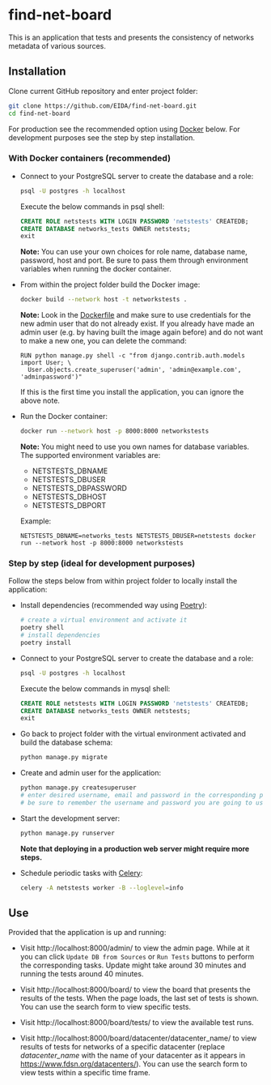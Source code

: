 # find-net-board

This is an application that tests and presents the consistency of networks metadata of various sources.

## Installation

Clone current GitHub repository and enter project folder:
```bash
git clone https://github.com/EIDA/find-net-board.git
cd find-net-board
```

For production see the recommended option using [Docker](https://www.docker.com/) below. For development purposes see the step by step installation.

### With Docker containers (recommended)

- Connect to your PostgreSQL server to create the database and a role:
  ```bash
  psql -U postgres -h localhost
  ```
  Execute the below commands in psql shell:
  ```sql
  CREATE ROLE netstests WITH LOGIN PASSWORD 'netstests' CREATEDB;
  CREATE DATABASE networks_tests OWNER netstests;
  exit
  ```
  **Note:** You can use your own choices for role name, database name, password, host and port. Be sure to pass them through environment variables when running the docker container.

- From within the project folder build the Docker image:
  ```bash
  docker build --network host -t networkstests .
  ```
  **Note:** Look in the [Dockerfile](https://github.com/EIDA/find-net-board/blob/main/Dockerfile) and make sure to use credentials for the new admin user that do not already exist. If you already have made an admin user (e.g. by having built the image again before) and do not want to make a new one, you can delete the command:
  ```
  RUN python manage.py shell -c "from django.contrib.auth.models import User; \
    User.objects.create_superuser('admin', 'admin@example.com', 'adminpassword')"
  ```
  If this is the first time you install the application, you can ignore the above note.

- Run the Docker container:
  ```bash
  docker run --network host -p 8000:8000 networkstests
  ```
  **Note:** You might need to use you own names for database variables. The supported environment variables are:
   - NETSTESTS_DBNAME
   - NETSTESTS_DBUSER
   - NETSTESTS_DBPASSWORD
   - NETSTESTS_DBHOST
   - NETSTESTS_DBPORT

   Example:
   ```
   NETSTESTS_DBNAME=networks_tests NETSTESTS_DBUSER=netstests docker run --network host -p 8000:8000 networkstests
   ```

### Step by step (ideal for development purposes)

Follow the steps below from within project folder to locally install the application:

- Install dependencies (recommended way using [Poetry](https://python-poetry.org/)):
  ```bash
  # create a virtual environment and activate it
  poetry shell
  # install dependencies
  poetry install
  ```

- Connect to your PostgreSQL server to create the database and a role:
  ```bash
  psql -U postgres -h localhost
  ```
  Execute the below commands in mysql shell:
  ```sql
  CREATE ROLE netstests WITH LOGIN PASSWORD 'netstests' CREATEDB;
  CREATE DATABASE networks_tests OWNER netstests;
  exit
  ```

- Go back to project folder with the virtual environment activated and build the database schema:
  ```bash
  python manage.py migrate
  ```

- Create and admin user for the application:
  ```bash
  python manage.py createsuperuser
  # enter desired username, email and password in the corresponding prompts
  # be sure to remember the username and password you are going to use
  ```

- Start the development server:
  ```bash
  python manage.py runserver
  ```
  **Note that deploying in a production web server might require more steps.**

- Schedule periodic tasks with [Celery](https://docs.celeryq.dev/en/stable/):
  ```bash
  celery -A netstests worker -B --loglevel=info
  ```

## Use

Provided that the application is up and running:

- Visit http://localhost:8000/admin/ to view the admin page.
  While at it you can click `Update DB from Sources` or `Run Tests` buttons to perform the corresponding tasks.
  Update might take around 30 minutes and running the tests around 40 minutes.

- Visit http://localhost:8000/board/ to view the board that presents the results of the tests.
  When the page loads, the last set of tests is shown. You can use the search form to view specific tests.

- Visit http://localhost:8000/board/tests/ to view the available test runs.

- Visit http://localhost:8000/board/datacenter/datacenter_name/ to view results of tests for networks of a specific datacenter (replace *datacenter_name* with the name of your datacenter as it appears in https://www.fdsn.org/datacenters/). You can use the search form to view tests within a specific time frame.
